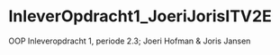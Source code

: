 # InleverOpdracht1_JoeriJorisITV2E
OOP Inleveropdracht 1, periode 2.3; Joeri Hofman &amp; Joris Jansen
